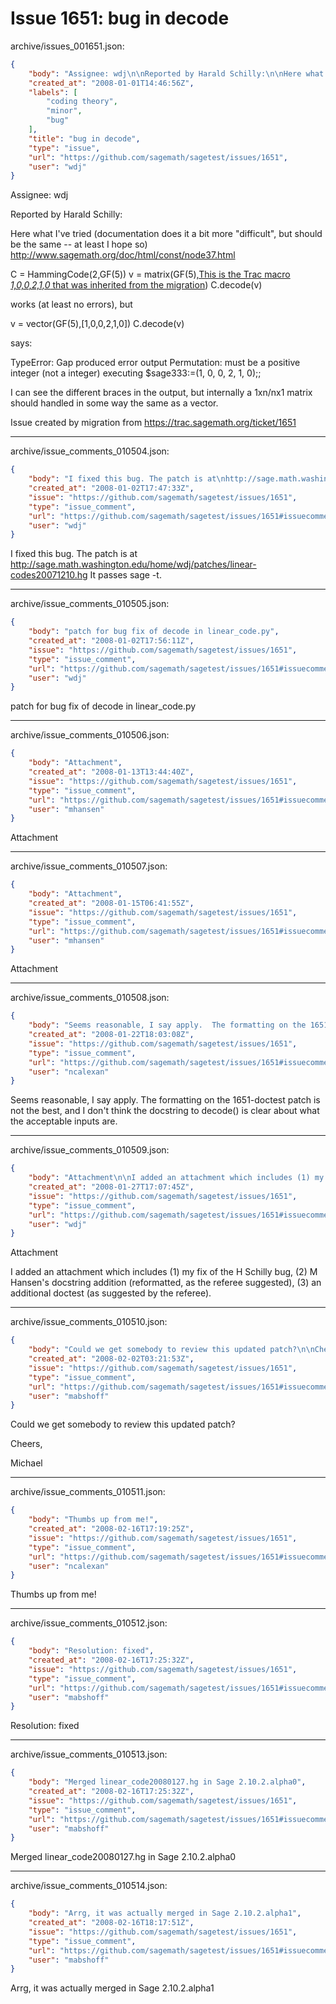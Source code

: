 # Issue 1651: bug in decode

archive/issues_001651.json:
```json
{
    "body": "Assignee: wdj\n\nReported by Harald Schilly:\n\nHere what I've tried (documentation does it a bit more \"difficult\",\nbut should be the same -- at least I hope so)\nhttp://www.sagemath.org/doc/html/const/node37.html\n\nC = HammingCode(2,GF(5))\nv = matrix(GF(5),[This is the Trac macro *1,0,0,2,1,0* that was inherited from the migration](https://trac.sagemath.org/wiki/WikiMacros#1,0,0,2,1,0-macro))\nC.decode(v)\n\nworks (at least no errors), but\n\nv = vector(GF(5),[1,0,0,2,1,0])\nC.decode(v)\n\nsays:\n\nTypeError: Gap produced error output\nPermutation: <expr> must be a positive integer (not a integer)\nexecuting $sage333:=(1, 0, 0, 2, 1, 0);;\n\nI can see the different braces in the output, but internally a 1xn/nx1\nmatrix should handled in some way the same as a vector.\n\n\nIssue created by migration from https://trac.sagemath.org/ticket/1651\n\n",
    "created_at": "2008-01-01T14:46:56Z",
    "labels": [
        "coding theory",
        "minor",
        "bug"
    ],
    "title": "bug in decode",
    "type": "issue",
    "url": "https://github.com/sagemath/sagetest/issues/1651",
    "user": "wdj"
}
```
Assignee: wdj

Reported by Harald Schilly:

Here what I've tried (documentation does it a bit more "difficult",
but should be the same -- at least I hope so)
http://www.sagemath.org/doc/html/const/node37.html

C = HammingCode(2,GF(5))
v = matrix(GF(5),[This is the Trac macro *1,0,0,2,1,0* that was inherited from the migration](https://trac.sagemath.org/wiki/WikiMacros#1,0,0,2,1,0-macro))
C.decode(v)

works (at least no errors), but

v = vector(GF(5),[1,0,0,2,1,0])
C.decode(v)

says:

TypeError: Gap produced error output
Permutation: <expr> must be a positive integer (not a integer)
executing $sage333:=(1, 0, 0, 2, 1, 0);;

I can see the different braces in the output, but internally a 1xn/nx1
matrix should handled in some way the same as a vector.


Issue created by migration from https://trac.sagemath.org/ticket/1651





---

archive/issue_comments_010504.json:
```json
{
    "body": "I fixed this bug. The patch is at\nhttp://sage.math.washington.edu/home/wdj/patches/linear-codes20071210.hg\nIt passes sage -t.",
    "created_at": "2008-01-02T17:47:33Z",
    "issue": "https://github.com/sagemath/sagetest/issues/1651",
    "type": "issue_comment",
    "url": "https://github.com/sagemath/sagetest/issues/1651#issuecomment-10504",
    "user": "wdj"
}
```

I fixed this bug. The patch is at
http://sage.math.washington.edu/home/wdj/patches/linear-codes20071210.hg
It passes sage -t.



---

archive/issue_comments_010505.json:
```json
{
    "body": "patch for bug fix of decode in linear_code.py",
    "created_at": "2008-01-02T17:56:11Z",
    "issue": "https://github.com/sagemath/sagetest/issues/1651",
    "type": "issue_comment",
    "url": "https://github.com/sagemath/sagetest/issues/1651#issuecomment-10505",
    "user": "wdj"
}
```

patch for bug fix of decode in linear_code.py



---

archive/issue_comments_010506.json:
```json
{
    "body": "Attachment",
    "created_at": "2008-01-13T13:44:40Z",
    "issue": "https://github.com/sagemath/sagetest/issues/1651",
    "type": "issue_comment",
    "url": "https://github.com/sagemath/sagetest/issues/1651#issuecomment-10506",
    "user": "mhansen"
}
```

Attachment



---

archive/issue_comments_010507.json:
```json
{
    "body": "Attachment",
    "created_at": "2008-01-15T06:41:55Z",
    "issue": "https://github.com/sagemath/sagetest/issues/1651",
    "type": "issue_comment",
    "url": "https://github.com/sagemath/sagetest/issues/1651#issuecomment-10507",
    "user": "mhansen"
}
```

Attachment



---

archive/issue_comments_010508.json:
```json
{
    "body": "Seems reasonable, I say apply.  The formatting on the 1651-doctest patch is not the best, and I don't think the docstring to decode() is clear about what the acceptable inputs are.",
    "created_at": "2008-01-22T18:03:08Z",
    "issue": "https://github.com/sagemath/sagetest/issues/1651",
    "type": "issue_comment",
    "url": "https://github.com/sagemath/sagetest/issues/1651#issuecomment-10508",
    "user": "ncalexan"
}
```

Seems reasonable, I say apply.  The formatting on the 1651-doctest patch is not the best, and I don't think the docstring to decode() is clear about what the acceptable inputs are.



---

archive/issue_comments_010509.json:
```json
{
    "body": "Attachment\n\nI added an attachment which includes (1) my fix of the H Schilly bug, (2) M Hansen's docstring addition (reformatted, as the referee suggested), (3) an additional doctest (as suggested by the referee).",
    "created_at": "2008-01-27T17:07:45Z",
    "issue": "https://github.com/sagemath/sagetest/issues/1651",
    "type": "issue_comment",
    "url": "https://github.com/sagemath/sagetest/issues/1651#issuecomment-10509",
    "user": "wdj"
}
```

Attachment

I added an attachment which includes (1) my fix of the H Schilly bug, (2) M Hansen's docstring addition (reformatted, as the referee suggested), (3) an additional doctest (as suggested by the referee).



---

archive/issue_comments_010510.json:
```json
{
    "body": "Could we get somebody to review this updated patch?\n\nCheers,\n\nMichael",
    "created_at": "2008-02-02T03:21:53Z",
    "issue": "https://github.com/sagemath/sagetest/issues/1651",
    "type": "issue_comment",
    "url": "https://github.com/sagemath/sagetest/issues/1651#issuecomment-10510",
    "user": "mabshoff"
}
```

Could we get somebody to review this updated patch?

Cheers,

Michael



---

archive/issue_comments_010511.json:
```json
{
    "body": "Thumbs up from me!",
    "created_at": "2008-02-16T17:19:25Z",
    "issue": "https://github.com/sagemath/sagetest/issues/1651",
    "type": "issue_comment",
    "url": "https://github.com/sagemath/sagetest/issues/1651#issuecomment-10511",
    "user": "ncalexan"
}
```

Thumbs up from me!



---

archive/issue_comments_010512.json:
```json
{
    "body": "Resolution: fixed",
    "created_at": "2008-02-16T17:25:32Z",
    "issue": "https://github.com/sagemath/sagetest/issues/1651",
    "type": "issue_comment",
    "url": "https://github.com/sagemath/sagetest/issues/1651#issuecomment-10512",
    "user": "mabshoff"
}
```

Resolution: fixed



---

archive/issue_comments_010513.json:
```json
{
    "body": "Merged linear_code20080127.hg in Sage 2.10.2.alpha0",
    "created_at": "2008-02-16T17:25:32Z",
    "issue": "https://github.com/sagemath/sagetest/issues/1651",
    "type": "issue_comment",
    "url": "https://github.com/sagemath/sagetest/issues/1651#issuecomment-10513",
    "user": "mabshoff"
}
```

Merged linear_code20080127.hg in Sage 2.10.2.alpha0



---

archive/issue_comments_010514.json:
```json
{
    "body": "Arrg, it was actually merged in Sage 2.10.2.alpha1",
    "created_at": "2008-02-16T18:17:51Z",
    "issue": "https://github.com/sagemath/sagetest/issues/1651",
    "type": "issue_comment",
    "url": "https://github.com/sagemath/sagetest/issues/1651#issuecomment-10514",
    "user": "mabshoff"
}
```

Arrg, it was actually merged in Sage 2.10.2.alpha1
